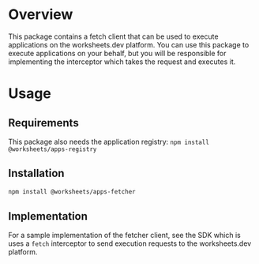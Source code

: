 # Overview

This package contains a fetch client that can be used to execute applications on the worksheets.dev platform. You can use this package to execute applications on your behalf, but you will be responsible for implementing the interceptor which takes the request and executes it.

# Usage

## Requirements

This package also needs the application registry: `npm install @worksheets/apps-registry`

## Installation

```bash
npm install @worksheets/apps-fetcher
```

## Implementation

For a sample implementation of the fetcher client, see the SDK which is uses a `fetch` interceptor to send execution requests to the worksheets.dev platform.
